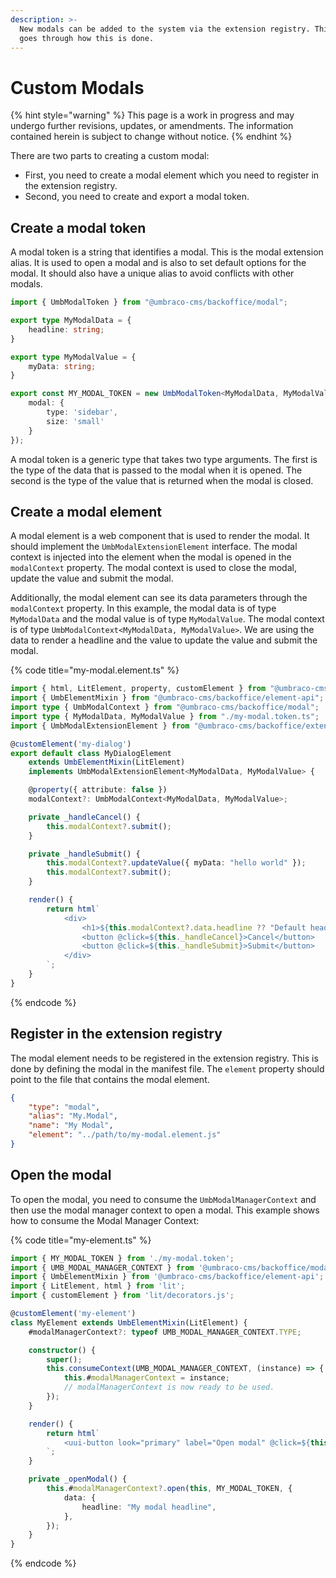 ```yaml
---
description: >-
  New modals can be added to the system via the extension registry. This article
  goes through how this is done.
---
```


# Custom Modals

{% hint style="warning" %}
This page is a work in progress and may undergo further revisions, updates, or amendments. The information contained herein is subject to change without notice.
{% endhint %}

There are two parts to creating a custom modal:

* First, you need to create a modal element which you need to register in the extension registry.&#x20;
* Second, you need to create and export a modal token.

## Create a modal token

A modal token is a string that identifies a modal. This is the modal extension alias. It is used to open a modal and is also to set default options for the modal. It should also have a unique alias to avoid conflicts with other modals.

```ts
import { UmbModalToken } from "@umbraco-cms/backoffice/modal";

export type MyModalData = {
    headline: string;
}

export type MyModalValue = {
    myData: string;
}

export const MY_MODAL_TOKEN = new UmbModalToken<MyModalData, MyModalValue>('My.Modal', {
    modal: {
        type: 'sidebar',
        size: 'small'
    }
});
```

A modal token is a generic type that takes two type arguments. The first is the type of the data that is passed to the modal when it is opened. The second is the type of the value that is returned when the modal is closed.

## Create a modal element

A modal element is a web component that is used to render the modal. It should implement the `UmbModalExtensionElement` interface. The modal context is injected into the element when the modal is opened in the `modalContext` property. The modal context is used to close the modal, update the value and submit the modal.

Additionally, the modal element can see its data parameters through the `modalContext` property. In this example, the modal data is of type `MyModalData` and the modal value is of type `MyModalValue`. The modal context is of type `UmbModalContext<MyModalData, MyModalValue>`. We are using the data to render a headline and the value to update the value and submit the modal.

{% code title="my-modal.element.ts" %}
```ts
import { html, LitElement, property, customElement } from "@umbraco-cms/backoffice/external/lit";
import { UmbElementMixin } from "@umbraco-cms/backoffice/element-api";
import type { UmbModalContext } from "@umbraco-cms/backoffice/modal";
import type { MyModalData, MyModalValue } from "./my-modal.token.ts";
import { UmbModalExtensionElement } from "@umbraco-cms/backoffice/extension-registry";

@customElement('my-dialog')
export default class MyDialogElement
    extends UmbElementMixin(LitElement)
    implements UmbModalExtensionElement<MyModalData, MyModalValue> {

    @property({ attribute: false })
    modalContext?: UmbModalContext<MyModalData, MyModalValue>;

    private _handleCancel() {
        this.modalContext?.submit();
    }

    private _handleSubmit() {
        this.modalContext?.updateValue({ myData: "hello world" });
        this.modalContext?.submit();
    }

    render() {
        return html`
            <div>
                <h1>${this.modalContext?.data.headline ?? "Default headline"}</h1>
                <button @click=${this._handleCancel}>Cancel</button>
                <button @click=${this._handleSubmit}>Submit</button>
            </div>
        `;
    }
}
```
{% endcode %}

## Register in the extension registry

The modal element needs to be registered in the extension registry. This is done by defining the modal in the manifest file. The `element` property should point to the file that contains the modal element.

```json
{
    "type": "modal",
    "alias": "My.Modal",
    "name": "My Modal",
    "element": "../path/to/my-modal.element.js"
}
```

## Open the modal

To open the modal, you need to consume the `UmbModalManagerContext` and then use the modal manager context to open a modal. This example shows how to consume the Modal Manager Context:

{% code title="my-element.ts" %}
```ts
import { MY_MODAL_TOKEN } from './my-modal.token';
import { UMB_MODAL_MANAGER_CONTEXT } from '@umbraco-cms/backoffice/modal';
import { UmbElementMixin } from '@umbraco-cms/backoffice/element-api';
import { LitElement, html } from 'lit';
import { customElement } from 'lit/decorators.js';

@customElement('my-element')
class MyElement extends UmbElementMixin(LitElement) {
    #modalManagerContext?: typeof UMB_MODAL_MANAGER_CONTEXT.TYPE;

    constructor() {
        super();
        this.consumeContext(UMB_MODAL_MANAGER_CONTEXT, (instance) => {
            this.#modalManagerContext = instance;
            // modalManagerContext is now ready to be used.
        });
    }

    render() {
        return html`
            <uui-button look="primary" label="Open modal" @click=${this._openModal}></uui-button>
        `;
    }

    private _openModal() {
        this.#modalManagerContext?.open(this, MY_MODAL_TOKEN, {
            data: {
                headline: "My modal headline",
            },
        });
    }
}
```
{% endcode %}
